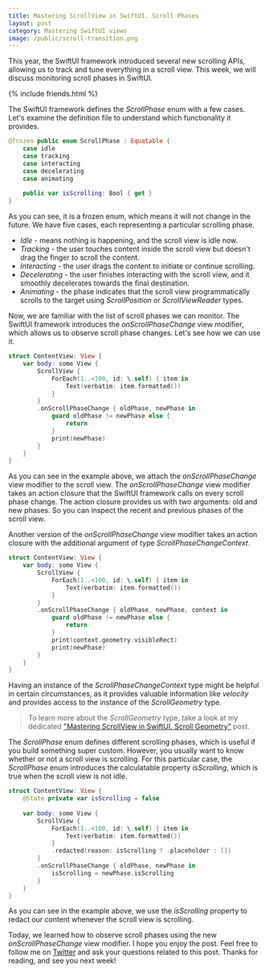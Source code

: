 ```yaml
---
title: Mastering ScrollView in SwiftUI. Scroll Phases
layout: post
category: Mastering SwiftUI views
image: /public/scroll-transition.png
---
```


This year, the SwiftUI framework introduced several new scrolling APIs, allowing us to track and tune everything in a scroll view. This week, we will discuss monitoring scroll phases in SwiftUI.

{% include friends.html %}

The SwiftUI framework defines the *ScrollPhase* enum with a few cases. Let's examine the definition file to understand which functionality it provides.

```swift
@frozen public enum ScrollPhase : Equatable {
    case idle
    case tracking
    case interacting
    case decelerating
    case animating
    
    public var isScrolling: Bool { get }
}
```

As you can see, it is a frozen enum, which means it will not change in the future. We have five cases, each representing a particular scrolling phase.

* *Idle* - means nothing is happening, and the scroll view is idle now.
* *Tracking* - the user touches content inside the scroll view but doesn't drag the finger to scroll the content. 
* *Interacting* - the user drags the content to initiate or continue scrolling.
* *Decelerating* - the user finishes interacting with the scroll view, and it smoothly decelerates towards the final destination. 
* *Animating* - the phase indicates that the scroll view programmatically scrolls to the target using *ScrollPosition* or *ScrollViewReader* types.

Now, we are familiar with the list of scroll phases we can monitor. The SwiftUI framework introduces the *onScrollPhaseChange* view modifier, which allows us to observe scroll phase changes. Let's see how we can use it.

```swift
struct ContentView: View {
    var body: some View {
        ScrollView {
            ForEach(1..<100, id: \.self) { item in
                Text(verbatim: item.formatted())
            }
        }
        .onScrollPhaseChange { oldPhase, newPhase in
            guard oldPhase != newPhase else {
                return
            }
            print(newPhase)
        }
    }
}
```

As you can see in the example above, we attach the *onScrollPhaseChange* view modifier to the scroll view. The *onScrollPhaseChange* view modifier takes an action closure that the SwiftUI framework calls on every scroll phase change. The action closure provides us with two arguments: old and new phases. So you can inspect the recent and previous phases of the scroll view.

Another version of the *onScrollPhaseChange* view modifier takes an action closure with the additional argument of type *ScrollPhaseChangeContext*. 

```swift
struct ContentView: View {
    var body: some View {
        ScrollView {
            ForEach(1..<100, id: \.self) { item in
                Text(verbatim: item.formatted())
            }
        }
        .onScrollPhaseChange { oldPhase, newPhase, context in
            guard oldPhase != newPhase else {
                return
            }
            print(context.geometry.visibleRect)
            print(newPhase)
        }
    }
}
```

Having an instance of the *ScrollPhaseChangeContext* type might be helpful in certain circumstances, as it provides valuable information like *velocity* and provides access to the instance of the *ScrollGeometry* type.

> To learn more about the *ScrollGeometry* type, take a look at my dedicated ["Mastering ScrollView in SwiftUI. Scroll Geometry"](/2024/06/25/mastering-scrollview-in-swiftui-scroll-geometry/) post.

The *ScrollPhase* enum defines different scrolling phases, which is useful if you build something super custom. However, you usually want to know whether or not a scroll view is scrolling. For this particular case, the *ScrollPhase* enum introduces the calculatable property *isScrolling*, which is true when the scroll view is not idle.

```swift
struct ContentView: View {
    @State private var isScrolling = false
    
    var body: some View {
        ScrollView {
            ForEach(1..<100, id: \.self) { item in
                Text(verbatim: item.formatted())
            }
            .redacted(reason: isScrolling ? .placeholder : [])
        }
        .onScrollPhaseChange { oldPhase, newPhase in
            isScrolling = newPhase.isScrolling
        }
    }
}
```

As you can see in the example above, we use the *isScrolling* property to redact our content whenever the scroll view is scrolling.

Today, we learned how to observe scroll phases using the new *onScrollPhaseChange* view modifier. I hope you enjoy the post. Feel free to follow me on [Twitter](https://twitter.com/mecid) and ask your questions related to this post. Thanks for reading, and see you next week!
